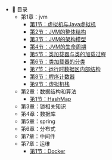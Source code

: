 - :memo: 目录
   - 第1章：jvm
       - [第1节：虚拟机与Java虚拟机](/md/idea-plugin/2023-09-07-虚拟机与Java虚拟机.md)
       - [第2节：JVM的整体结构](/md/idea-plugin/2023-09-07-JVM的整体结构.md)
       - [第3节：JVM的架构模型](/md/idea-plugin/2023-09-07-JVM的架构模型.md)
       - [第4节：JVM的生命周期](/md/idea-plugin/2023-09-07-JVM的生命周期.md)
       - [第5节：类加载器与类的加载过程](/md/idea-plugin/2023-09-07-类加载器与类的加载过程.md)
       - [第6节：类加载器的分类](/md/idea-plugin/2023-09-21-类加载器的分类.md)
       - [第7节：运行时数据区内部结构](/md/idea-plugin/2023-09-21-运行时数据区内部结构.md)
       - [第8节：程序计数器](/md/idea-plugin/2023-09-21-程序计数器.md)
       - [第9节：虚拟机栈](/md/idea-plugin/2023-09-21-虚拟机栈.md)
   - 第2章：数据结构和算法
       - [第1节：HashMap](/md/idea-plugin/2023-09-21-HashMap.md)
   - 第3章：锁相关知识
   - 第4章：数据库
   - 第5章：spring
   - 第6章：分布式
   - 第7章：中间件
   - 第7章：运维
       - [第1节：Docker](/md/idea-plugin/2023-09-08-Docker.md)